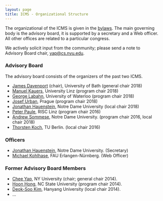 ```yaml
---
layout: page
title: ICMS - Organizational Structure
---
```


The organizational of the ICMS is given in the [bylaws](/bylaws/). The main governing body is the advisory board, it is supported by a secretary and a Web officer. All other offices are related to a particular congress.

We actively solicit input from the community; please send a note to Advisory Board chair, [yap@cs.nyu.edu](mailto:yap@cs.nyu.edu).

### Advisory Board

The advisory board consists of the organizers of the past two ICMS.

 * [James Davenport](http://people.bath.ac.uk/masjhd/) (chair), University of Bath (general chair  2018)
 * [Manuel Kauers](http://www.kauers.de/), University Linz (program chair 2018)
 * [George Labahn](https://cs.uwaterloo.ca/~glabahn/), University of Waterloo (program chair 2018)
 * [Josef Urban](https://www.ciirc.cvut.cz/~urbanjo3/), Prague (program chair 2018)
 * [Jonathan Hauenstein](https://www3.nd.edu/~jhauenst/), Notre Dame University (local chair 2018)
 * [Peter Paule](mailto:Peter.Paule@risc.uni-linz.ac.at), RISC Linz (program chair 2016)
 * [Andrew Sommese](mailto:sommese@nd.edu), Notre Dame University. (program chair 2016,
   local chair 2018)
 * [Thorsten Koch](mailto:koch@zib.de), TU Berlin. (local chair 2016)

### Officers

 * [Jonathan Hauenstein](mailto:hauenstein@nd.edu), Notre Dame University. (Secretary)
 * [Michael Kohlhase](mailto:michael.kohlhase@fau.de), FAU Erlangen-Nürnberg. (Web Officer) 


### Former Advisory Board Members

 * [Chee Yap](mailto:yap@cs.nyu.edu), NY University (chair; general chair 2014).
 * [Hoon Hong](mailto:hong@ncsu.edu), NC State University (program chair 2014).
 * [Deok-Soo Kim](mailto:dskim@hanyang.ac.kr), Hanyang University (local chair 2014).
 * ... 
